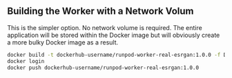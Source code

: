 ## Building the Worker with a Network Volum

This is the simpler option.  No network volume is required.
The entire application will be stored within the Docker image
but will obviously create a more bulky Docker image as a result.

```bash
docker build -t dockerhub-username/runpod-worker-real-esrgan:1.0.0 -f Dockerfile.Standalone .
docker login
docker push dockerhub-username/runpod-worker-real-esrgan:1.0.0
```
